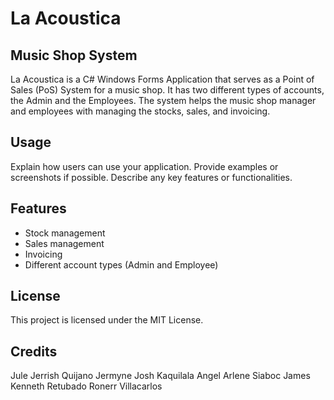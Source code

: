 # La Acoustica
## Music Shop System

La Acoustica is a C# Windows Forms Application that serves as a Point of Sales (PoS) System for a music shop. It has two different types of accounts, the Admin and the Employees. The system helps the music shop manager and employees with managing the stocks, sales, and invoicing.

## Usage
Explain how users can use your application. Provide examples or screenshots if possible. Describe any key features or functionalities.

## Features
- Stock management
- Sales management
- Invoicing
- Different account types (Admin and Employee)

## License
This project is licensed under the MIT License.

## Credits
Jule Jerrish Quijano
Jermyne Josh Kaquilala
Angel Arlene Siaboc
James Kenneth Retubado
Ronerr Villacarlos

